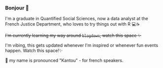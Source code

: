 ### Bonjour 👋

<!--
**pyrrhamide/pyrrhamide** is a ✨ _special_ ✨ repository because its `README.md` (this file) appears on your GitHub profile.

Here are some ideas to get you started:

- 🔭 I’m currently working on ...
- 🌱 I’m currently learning ...
- 👯 I’m looking to collaborate on ...
- 🤔 I’m looking for help with ...
- 💬 Ask me about ...
- 📫 How to reach me: ...
- 😄 Pronouns: ...
- ⚡ Fun fact: ...
-->

I'm a graduate in Quantified Social Sciences, now a data analyst at the French Justice Department, who loves to try things out with R 💻☕

~~I'm currently learning my way around `blogdown`, watch this space ✨~~

I'm vibing, this gets updated whenever I'm inspired or whenever fun events happen. Watch this space!✨

🌻 my name is pronounced "Kantou" - for french speakers.
